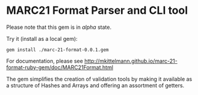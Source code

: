 # MARC21 Format Parser and CLI tool

Please note that this gem is in _alpha_ state. 

Try it (install as a local gem):

    gem install ./marc-21-format-0.0.1.gem
    
For documentation, please see http://mkittelmann.github.io/marc-21-format-ruby-gem/doc/MARC21Format.html

The gem simplifies the creation of validation tools by making it available as a structure of Hashes and Arrays and offering an assortment of getters. 